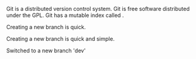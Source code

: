 Git is a distributed version control system.
Git is free software distributed under the GPL.
Git has a mutable index called .

Creating a new branch is quick.

Creating a new branch is quick and simple.

Switched to a new branch 'dev'
